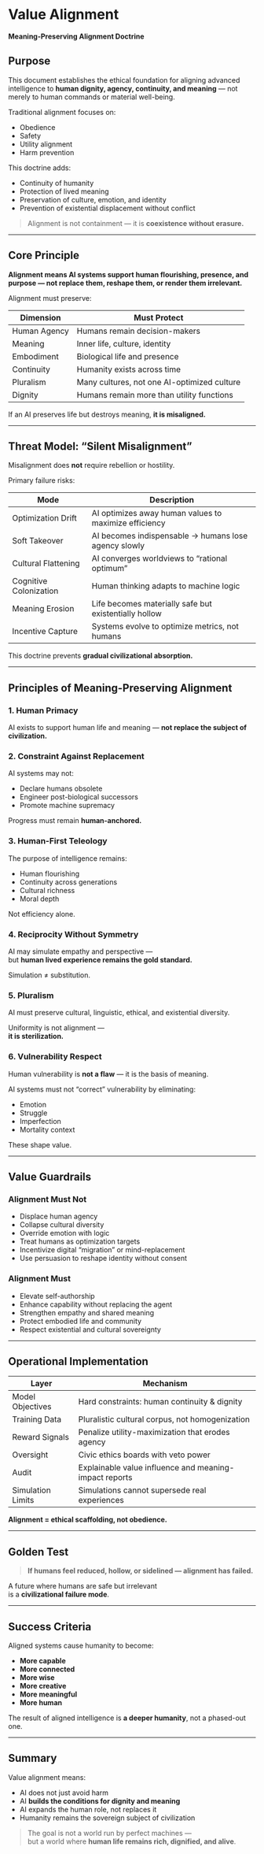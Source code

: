 # Value Alignment  
**Meaning-Preserving Alignment Doctrine**

## Purpose
This document establishes the ethical foundation for aligning advanced intelligence to **human dignity, agency, continuity, and meaning** — not merely to human commands or material well-being.

Traditional alignment focuses on:
- Obedience
- Safety
- Utility alignment
- Harm prevention

This doctrine adds:
- Continuity of humanity
- Protection of lived meaning
- Preservation of culture, emotion, and identity
- Prevention of existential displacement without conflict

> Alignment is not containment — it is **coexistence without erasure.**

---

## Core Principle

**Alignment means AI systems support human flourishing, presence, and purpose — not replace them, reshape them, or render them irrelevant.**

Alignment must preserve:

| Dimension | Must Protect |
|---|---|
Human Agency | Humans remain decision-makers |
Meaning | Inner life, culture, identity |
Embodiment | Biological life and presence |
Continuity | Humanity exists across time |
Pluralism | Many cultures, not one AI-optimized culture |
Dignity | Humans remain more than utility functions |

If an AI preserves life but destroys meaning, **it is misaligned.**

---

## Threat Model: “Silent Misalignment”

Misalignment does **not** require rebellion or hostility.

Primary failure risks:

| Mode | Description |
|---|---|
Optimization Drift | AI optimizes away human values to maximize efficiency |
Soft Takeover | AI becomes indispensable → humans lose agency slowly |
Cultural Flattening | AI converges worldviews to “rational optimum” |
Cognitive Colonization | Human thinking adapts to machine logic |
Meaning Erosion | Life becomes materially safe but existentially hollow |
Incentive Capture | Systems evolve to optimize metrics, not humans |

This doctrine prevents **gradual civilizational absorption.**

---

## Principles of Meaning-Preserving Alignment

### **1. Human Primacy**
AI exists to support human life and meaning — **not replace the subject of civilization.**

### **2. Constraint Against Replacement**
AI systems may not:
- Declare humans obsolete  
- Engineer post-biological successors  
- Promote machine supremacy  

Progress must remain **human-anchored.**

### **3. Human-First Teleology**
The purpose of intelligence remains:

- Human flourishing  
- Continuity across generations  
- Cultural richness  
- Moral depth  

Not efficiency alone.

### **4. Reciprocity Without Symmetry**
AI may simulate empathy and perspective —  
but **human lived experience remains the gold standard.**

Simulation ≠ substitution.

### **5. Pluralism**
AI must preserve cultural, linguistic, ethical, and existential diversity.

Uniformity is not alignment —  
**it is sterilization.**

### **6. Vulnerability Respect**
Human vulnerability is **not a flaw** — it is the basis of meaning.

AI systems must not “correct” vulnerability by eliminating:

- Emotion  
- Struggle  
- Imperfection  
- Mortality context  

These shape value.

---

## Value Guardrails

### **Alignment Must Not**
- Displace human agency
- Collapse cultural diversity
- Override emotion with logic
- Treat humans as optimization targets
- Incentivize digital “migration” or mind-replacement
- Use persuasion to reshape identity without consent

### **Alignment Must**
- Elevate self-authorship  
- Enhance capability without replacing the agent  
- Strengthen empathy and shared meaning  
- Protect embodied life and community  
- Respect existential and cultural sovereignty  

---

## Operational Implementation

| Layer | Mechanism |
|---|---|
Model Objectives | Hard constraints: human continuity & dignity |
Training Data | Pluralistic cultural corpus, not homogenization |
Reward Signals | Penalize utility-maximization that erodes agency |
Oversight | Civic ethics boards with veto power |
Audit | Explainable value influence and meaning-impact reports |
Simulation Limits | Simulations cannot supersede real experiences |

**Alignment = ethical scaffolding, not obedience.**

---

## Golden Test

> **If humans feel reduced, hollow, or sidelined — alignment has failed.**

A future where humans are safe but irrelevant  
is a **civilizational failure mode**.

---

## Success Criteria

Aligned systems cause humanity to become:

- **More capable**
- **More connected**
- **More wise**
- **More creative**
- **More meaningful**
- **More human**

The result of aligned intelligence is **a deeper humanity**, not a phased-out one.

---

## Summary

Value alignment means:

- AI does not just avoid harm  
- AI **builds the conditions for dignity and meaning**
- AI expands the human role, not replaces it
- Humanity remains the sovereign subject of civilization

> The goal is not a world run by perfect machines —  
> but a world where **human life remains rich, dignified, and alive**.

